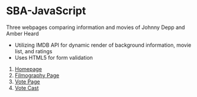# SBA-JavaScript
Three webpages comparing information and movies of Johnny Depp and Amber Heard
- Utilizing IMDB API for dynamic render of background information, movie list, and ratings
- Uses HTML5 for form validation

1. [Homepage]([https://www.example.com](https://github.com/NickShore111/SBA-JavaScript/blob/master/static/images/home-page.png))
2. [Filmography Page]([https://www.example.com](https://github.com/NickShore111/SBA-JavaScript/blob/master/static/images/filmography-page.png))
3. [Vote Page]([https://www.example.com](https://github.com/NickShore111/SBA-JavaScript/blob/master/static/images/vote-page.png))
4. [Vote Cast]([https://www.example.com](https://github.com/NickShore111/SBA-JavaScript/blob/master/static/images/vote-cast.png))

